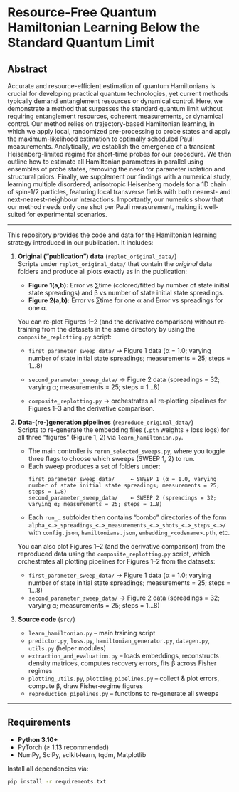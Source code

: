 # Resource-Free Quantum Hamiltonian Learning Below the Standard Quantum Limit

## Abstract

Accurate and resource-efficient estimation of quantum Hamiltonians is crucial for developing practical quantum technologies, yet current methods typically demand entanglement resources or dynamical control. Here, we demonstrate a method that surpasses the standard quantum limit without requiring entanglement resources, coherent measurements, or dynamical control. Our method relies on trajectory-based Hamiltonian learning, in which we apply local, randomized pre-processing to probe states and apply the maximum-likelihood estimation to optimally scheduled Pauli measurements. Analytically, we establish the emergence of a transient Heisenberg-limited regime for short-time probes for our procedure. We then outline how to estimate all Hamiltonian parameters in parallel using ensembles of probe states, removing the need for parameter isolation and structural priors. Finally, we supplement our findings with a numerical study, learning multiple disordered, anisotropic Heisenberg models for a 1D chain of spin-1/2 particles, featuring local transverse fields with both nearest- and next-nearest-neighbour interactions. Importantly, our numerics show that our method needs only one shot per Pauli measurement, making it well-suited for experimental scenarios.

---

This repository provides the code and data for the Hamiltonian learning strategy introduced in our publication. It includes:

1. **Original (“publication”) data** (`replot_original_data/`)  
   Scripts under `replot_original_data/` that contain the _original_ data folders and produce all plots exactly as in the publication:  
   - **Figure 1(a,b):** Error vs ∑time (colored/fitted by number of state initial state spreadings) and β vs number of state initial state spreadings.  
   - **Figure 2(a,b):** Error vs ∑time for one α and Error vs spreadings for one α.  

   You can re‐plot Figures 1–2 (and the derivative comparison) without re‐training from the datasets in the same directory by using the `composite_replotting.py` script:  
   - `first_parameter_sweep_data/` → Figure 1 data (α = 1.0; varying number of state initial state spreadings; measurements = 25; steps = 1…8)  
   - `second_parameter_sweep_data/` → Figure 2 data (spreadings = 32; varying α; measurements = 25; steps = 1…8)  

   - `composite_replotting.py` → orchestrates all re‐plotting pipelines for Figures 1–3 and the derivative comparison.

2. **Data‐(re-)generation pipelines** (`reproduce_original_data/`)  
   Scripts to re‐generate the embedding files (`.pth` weights + loss logs) for all three “figures” (Figure 1, 2) via `learn_hamiltonian.py`.  
   - The main controller is `rerun_selected_sweeps.py`, where you toggle three flags to choose which sweeps (SWEEP 1, 2) to run.  
   - Each sweep produces a set of folders under:
     ```
     first_parameter_sweep_data/     ← SWEEP 1 (α = 1.0, varying number of state initial state spreadings; measurements = 25; steps = 1…8)
     second_parameter_sweep_data/    ← SWEEP 2 (spreadings = 32; varying α; measurements = 25; steps = 1…8)
     ```
   - Each `run_…` subfolder then contains “combo” directories of the form  
     `alpha_<…>_spreadings_<…>_measurements_<…>_shots_<…>_steps_<…>/`  
     with `config.json`, `hamiltonians.json`, `embedding_<codename>.pth`, etc.

   You can also plot Figures 1–2 (and the derivative comparison) from the reproduced data using the `composite_replotting.py` script, which orchestrates all plotting pipelines for Figures 1–2 from the datasets:
   - `first_parameter_sweep_data/` → Figure 1 data (α = 1.0; varying number of state initial state spreadings; measurements = 25; steps = 1…8)  
   - `second_parameter_sweep_data/` → Figure 2 data (spreadings = 32; varying α; measurements = 25; steps = 1…8)  


3. **Source code** (`src/`)  
   - `learn_hamiltonian.py` – main training script  
   - `predictor.py`, `loss.py`, `hamiltonian_generator.py`, `datagen.py`, `utils.py` (helper modules)  
   - `extraction_and_evaluation.py` – loads embeddings, reconstructs density matrices, computes recovery errors, fits β across Fisher regimes  
   - `plotting_utils.py`, `plotting_pipelines.py` – collect & plot errors, compute β, draw Fisher‐regime figures  
   - `reproduction_pipelines.py` – functions to re‐generate all sweeps  

---

## Requirements

- **Python 3.10+**  
- PyTorch (≥ 1.13 recommended)  
- NumPy, SciPy, scikit‐learn, tqdm, Matplotlib  

Install all dependencies via:

```bash
pip install -r requirements.txt
